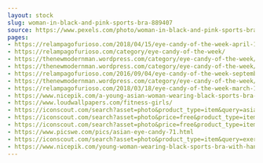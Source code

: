 ```yaml
---
layout: stock
slug: woman-in-black-and-pink-sports-bra-889407
source: https://www.pexels.com/photo/woman-in-black-and-pink-sports-bra-889407/
pages:
- https://relampagofurioso.com/2018/04/15/eye-candy-of-the-week-april-15-2018/
- https://relampagofurioso.com/category/eye-candy-of-the-week/
- https://thenewmodernman.wordpress.com/category/eye-candy-of-the-week/?iframe=true&preview=true/feed/
- https://thenewmodernman.wordpress.com/category/eye-candy-of-the-week/?iframe=true&theme_preview=true%2Ffeed%2F
- https://relampagofurioso.com/2016/09/04/eye-candy-of-the-week-september-4-2016/
- https://thenewmodernman.wordpress.com/category/eye-candy-of-the-week/?iframe=true&theme_preview=true/feed/
- https://relampagofurioso.com/2018/03/18/eye-candy-of-the-week-march-18-2018/
- https://www.nicepik.com/a-young-asian-woman-wearing-black-sports-bra-in-the-gym-20-25-year-old-aerobic-athlete-athletic-free-photo-1344675
- https://www.loudwallpapers.com/fitness-girls/
- https://iconscout.com/search?asset=photo&product_type=item&query=asian&sort=latest
- https://iconscout.com/search?asset=photo&price=free&product_type=item&query=asian
- https://iconscout.com/search?asset=photo&price=free&product_type=item&query=asian&sort=popular
- https://www.picswe.com/pics/asian-eye-candy-71.html
- https://iconscout.com/search?asset=photo&product_type=item&query=exercise&sort=popular
- https://www.nicepik.com/young-woman-wearing-black-sports-bra-with-hands-behind-head-posing-in-gym-20-25-years-adult-free-photo-1347145
---
```

